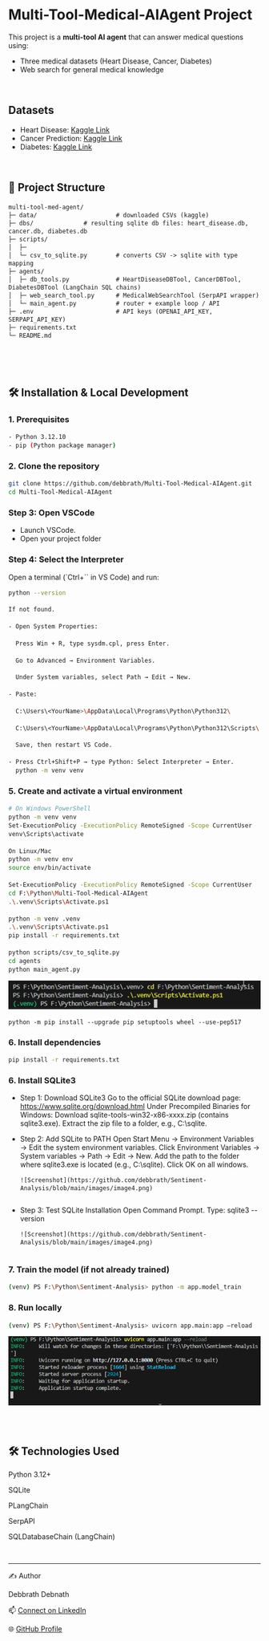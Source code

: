 # Multi-Tool-Medical-AIAgent Project

This project is a **multi-tool AI agent** that can answer medical questions using:
- Three medical datasets (Heart Disease, Cancer, Diabetes)
- Web search for general medical knowledge

<br/>

## Datasets
- Heart Disease: [Kaggle Link](https://www.kaggle.com/datasets/johnsmith88/heart-disease-dataset)
- Cancer Prediction: [Kaggle Link](https://www.kaggle.com/datasets/rabieelkharoua/cancer-prediction-dataset)
- Diabetes: [Kaggle Link](https://www.kaggle.com/datasets/mathchi/diabetes-data-set)

<br/>

## 📂 Project Structure

```
multi-tool-med-agent/
├─ data/                      # downloaded CSVs (kaggle)
├─ dbs/              # resulting sqlite db files: heart_disease.db, cancer.db, diabetes.db
├─ scripts/
│  ├─ 
│  └─ csv_to_sqlite.py        # converts CSV -> sqlite with type mapping
├─ agents/
│  ├─ db_tools.py             # HeartDiseaseDBTool, CancerDBTool, DiabetesDBTool (LangChain SQL chains)
│  ├─ web_search_tool.py      # MedicalWebSearchTool (SerpAPI wrapper)
│  └─ main_agent.py           # router + example loop / API
├─ .env                       # API keys (OPENAI_API_KEY, SERPAPI_API_KEY)
├─ requirements.txt
└─ README.md



```
<br/>

## 🛠 Installation & Local Development
### 1. Prerequisites
```bash
- Python 3.12.10
- pip (Python package manager)
```
### 2. Clone the repository
```bash
git clone https://github.com/debbrath/Multi-Tool-Medical-AIAgent.git
cd Multi-Tool-Medical-AIAgent
```
### Step 3: Open VSCode
- Launch VSCode.
- Open your project folder 
### Step 4: Select the Interpreter
Open a terminal (`Ctrl+`` in VS Code) and run:
```bash
python --version

If not found.

- Open System Properties:

  Press Win + R, type sysdm.cpl, press Enter.

  Go to Advanced → Environment Variables.

  Under System variables, select Path → Edit → New.

- Paste:

  C:\Users\<YourName>\AppData\Local\Programs\Python\Python312\

  C:\Users\<YourName>\AppData\Local\Programs\Python\Python312\Scripts\

  Save, then restart VS Code.

- Press Ctrl+Shift+P → type Python: Select Interpreter → Enter.
  python -m venv venv

```

### 5. Create and activate a virtual environment
```bash
# On Windows PowerShell
python -m venv venv
Set-ExecutionPolicy -ExecutionPolicy RemoteSigned -Scope CurrentUser
venv\Scripts\activate

On Linux/Mac
python -m venv env
source env/bin/activate

Set-ExecutionPolicy -ExecutionPolicy RemoteSigned -Scope CurrentUser
cd F:\Python\Multi-Tool-Medical-AIAgent
.\.venv\Scripts\Activate.ps1

python -m venv .venv
.\.venv\Scripts\Activate.ps1
pip install -r requirements.txt

python scripts/csv_to_sqlite.py
cd agents
python main_agent.py


```
![Screenshot](https://github.com/debbrath/Sentiment-Analysis/blob/main/images/image2.png)

``` 
python -m pip install --upgrade pip setuptools wheel --use-pep517
```
### 6. Install dependencies
```bash
pip install -r requirements.txt
```
### 6. Install SQLite3
- Step 1: Download SQLite3
    Go to the official SQLite download page: https://www.sqlite.org/download.html
    Under Precompiled Binaries for Windows:
    Download sqlite-tools-win32-x86-xxxx.zip (contains sqlite3.exe).
    Extract the zip file to a folder, e.g., C:\sqlite.

- Step 2: Add SQLite to PATH
    Open Start Menu → Environment Variables → Edit the system environment variables.
    Click Environment Variables → System variables → Path → Edit → New.
    Add the path to the folder where sqlite3.exe is located (e.g., C:\sqlite).
    Click OK on all windows.

    ```
    ![Screenshot](https://github.com/debbrath/Sentiment-Analysis/blob/main/images/image4.png)
    ```
    ```
- Step 3: Test SQLite Installation
    Open Command Prompt.
    Type:
    sqlite3 --version

    ```
    ![Screenshot](https://github.com/debbrath/Sentiment-Analysis/blob/main/images/image4.png)
    ```
    
```
```
### 7. Train the model (if not already trained)
```bash
(venv) PS F:\Python\Sentiment-Analysis> python -m app.model_train

```
### 8. Run locally
```bash
(venv) PS F:\Python\Sentiment-Analysis> uvicorn app.main:app –reload
```
![Screenshot](https://github.com/debbrath/Sentiment-Analysis/blob/main/images/image5.png)
```
```
<br/>

## 🛠 Technologies Used

Python 3.12+

SQLite

PLangChain

SerpAPI

SQLDatabaseChain (LangChain)

<br/>

---

✍️ Author

Debbrath Debnath

📫 [Connect on LinkedIn](https://www.linkedin.com/in/debbrathdebnath/)

🌐 [GitHub Profile](https://github.com/debbrath) 






 
